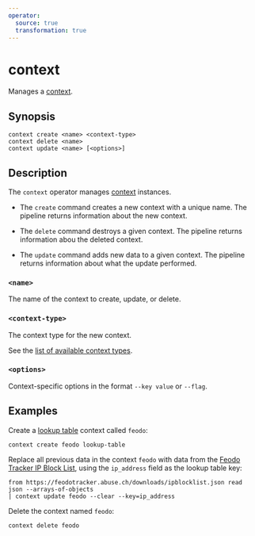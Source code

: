 ```yaml
---
operator:
  source: true
  transformation: true
---
```


# context

Manages a [context](../contexts.md).

## Synopsis

```
context create <name> <context-type>
context delete <name>
context update <name> [<options>]
```

## Description

The `context` operator manages [context](../contexts.md) instances.

- The `create` command creates a new context with a unique name. The pipeline
  returns information about the new context.

- The `delete` command destroys a given context. The pipeline returns
  information abou the deleted context.

- The `update` command adds new data to a given context. The pipeline returns
  information about what the update performed.

### `<name>`

The name of the context to create, update, or delete.

### `<context-type>`

The context type for the new context.

See the [list of available context types](../contexts.md).

### `<options>`

Context-specific options in the format `--key value` or `--flag`.

## Examples

Create a [lookup table](../contexts/lookup-table.md) context called `feodo`:

```
context create feodo lookup-table
```

Replace all previous data in the context `feodo` with data from the [Feodo
Tracker IP Block List](https://feodotracker.abuse.ch), using the `ip_address`
field as the lookup table key:

```
from https://feodotracker.abuse.ch/downloads/ipblocklist.json read json --arrays-of-objects
| context update feodo --clear --key=ip_address
```

Delete the context named `feodo`:

```
context delete feodo
```
